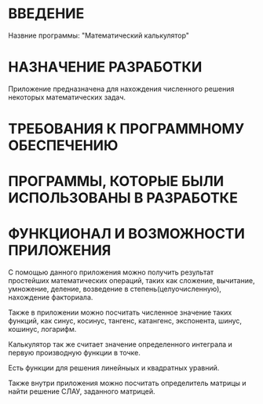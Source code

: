 # ВВЕДЕНИЕ

Назвние программы: "Математический калькулятор"

# НАЗНАЧЕНИЕ РАЗРАБОТКИ

Приложение предназначена для нахождения численного решения некоторых математических задач.

# ТРЕБОВАНИЯ К ПРОГРАММНОМУ ОБЕСПЕЧЕНИЮ


# ПРОГРАММЫ, КОТОРЫЕ БЫЛИ ИСПОЛЬЗОВАНЫ В РАЗРАБОТКЕ




# ФУНКЦИОНАЛ И ВОЗМОЖНОСТИ ПРИЛОЖЕНИЯ

С помощью данного приложения можно получить результат простейших математических операций, таких как сложение, вычитание, умножение, деление, возведение в степень(целуочисленную), нахождение факториала. 

Также в приложении можно посчитать численное значение таких функций, как синус, косинус, тангенс, катангенс, экспонента, шинус, кошинус, логарифм. 

Калькулятор так же считает значение определенного интеграла и первую производную функции в точке. 

Есть функции для решения линейныых и квадратных уравний. 

Также внутри приложения можно посчитать определитель матрицы и найти решение СЛАУ, заданного матрицей.

# 
